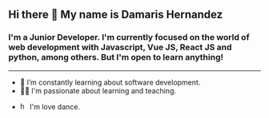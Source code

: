 ## Hi there 👋 My name is Damaris Hernandez


### I'm a Junior Developer. I'm currently focused on the world of web development with Javascript, Vue JS, React JS and python, among others. But I'm open to learn anything!

***

* 🔭 I’m constantly learning about software development.
* 👩‍🏫 I'm passionate about learning and teaching.
*  <p align="left">
   <img src="https://th.bing.com/th/id/OIP.MtMTGAMsj7AZ2oliE4xbHQHaGs?pid=ImgDet&rs=1" width="15px" title="hover text">
     I'm love dance.
   </p> 



